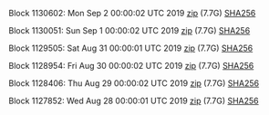 Block 1130602: Mon Sep  2 00:00:02 UTC 2019 [zip](https://dash-bootstrap.ams3.digitaloceanspaces.com/mainnet/2019-09-02/bootstrap.dat.zip) (7.7G) [SHA256](https://dash-bootstrap.ams3.digitaloceanspaces.com/mainnet/2019-09-02/sha256.txt)

Block 1130051: Sun Sep  1 00:00:02 UTC 2019 [zip](https://dash-bootstrap.ams3.digitaloceanspaces.com/mainnet/2019-09-01/bootstrap.dat.zip) (7.7G) [SHA256](https://dash-bootstrap.ams3.digitaloceanspaces.com/mainnet/2019-09-01/sha256.txt)

Block 1129505: Sat Aug 31 00:00:01 UTC 2019 [zip](https://dash-bootstrap.ams3.digitaloceanspaces.com/mainnet/2019-08-31/bootstrap.dat.zip) (7.7G) [SHA256](https://dash-bootstrap.ams3.digitaloceanspaces.com/mainnet/2019-08-31/sha256.txt)

Block 1128954: Fri Aug 30 00:00:02 UTC 2019 [zip](https://dash-bootstrap.ams3.digitaloceanspaces.com/mainnet/2019-08-30/bootstrap.dat.zip) (7.7G) [SHA256](https://dash-bootstrap.ams3.digitaloceanspaces.com/mainnet/2019-08-30/sha256.txt)

Block 1128406: Thu Aug 29 00:00:02 UTC 2019 [zip](https://dash-bootstrap.ams3.digitaloceanspaces.com/mainnet/2019-08-29/bootstrap.dat.zip) (7.7G) [SHA256](https://dash-bootstrap.ams3.digitaloceanspaces.com/mainnet/2019-08-29/sha256.txt)

Block 1127852: Wed Aug 28 00:00:01 UTC 2019 [zip](https://dash-bootstrap.ams3.digitaloceanspaces.com/mainnet/2019-08-28/bootstrap.dat.zip) (7.7G) [SHA256](https://dash-bootstrap.ams3.digitaloceanspaces.com/mainnet/2019-08-28/sha256.txt)
